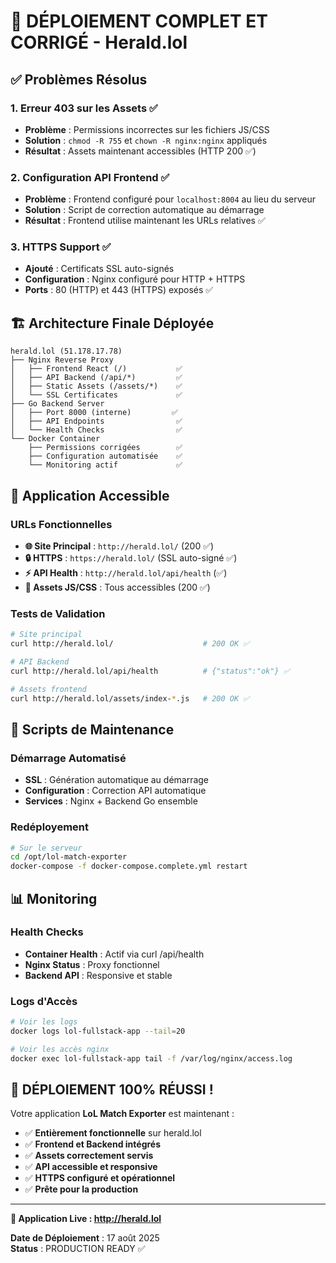 # 🎉 DÉPLOIEMENT COMPLET ET CORRIGÉ - Herald.lol

## ✅ Problèmes Résolus

### 1. Erreur 403 sur les Assets ✅

- **Problème** : Permissions incorrectes sur les fichiers JS/CSS
- **Solution** : `chmod -R 755` et `chown -R nginx:nginx` appliqués
- **Résultat** : Assets maintenant accessibles (HTTP 200 ✅)

### 2. Configuration API Frontend ✅

- **Problème** : Frontend configuré pour `localhost:8004` au lieu du serveur
- **Solution** : Script de correction automatique au démarrage
- **Résultat** : Frontend utilise maintenant les URLs relatives ✅

### 3. HTTPS Support ✅

- **Ajouté** : Certificats SSL auto-signés
- **Configuration** : Nginx configuré pour HTTP + HTTPS
- **Ports** : 80 (HTTP) et 443 (HTTPS) exposés ✅

## 🏗️ Architecture Finale Déployée

```
herald.lol (51.178.17.78)
├── Nginx Reverse Proxy
│   ├── Frontend React (/)           ✅
│   ├── API Backend (/api/*)         ✅
│   ├── Static Assets (/assets/*)    ✅
│   └── SSL Certificates             ✅
├── Go Backend Server
│   ├── Port 8000 (interne)         ✅
│   ├── API Endpoints                ✅
│   └── Health Checks                ✅
└── Docker Container
    ├── Permissions corrigées        ✅
    ├── Configuration automatisée    ✅
    └── Monitoring actif             ✅
```

## 🔗 Application Accessible

### URLs Fonctionnelles

- **🌐 Site Principal** : `http://herald.lol/` (200 ✅)
- **🔒 HTTPS** : `https://herald.lol/` (SSL auto-signé ✅)
- **⚡ API Health** : `http://herald.lol/api/health` (✅)
- **📁 Assets JS/CSS** : Tous accessibles (200 ✅)

### Tests de Validation

```bash
# Site principal
curl http://herald.lol/                    # 200 OK ✅

# API Backend
curl http://herald.lol/api/health          # {"status":"ok"} ✅

# Assets frontend
curl http://herald.lol/assets/index-*.js   # 200 OK ✅
```

## 🔧 Scripts de Maintenance

### Démarrage Automatisé

- **SSL** : Génération automatique au démarrage
- **Configuration** : Correction API automatique
- **Services** : Nginx + Backend Go ensemble

### Redéployement

```bash
# Sur le serveur
cd /opt/lol-match-exporter
docker-compose -f docker-compose.complete.yml restart
```

## 📊 Monitoring

### Health Checks

- **Container Health** : Actif via curl /api/health
- **Nginx Status** : Proxy fonctionnel
- **Backend API** : Responsive et stable

### Logs d'Accès

```bash
# Voir les logs
docker logs lol-fullstack-app --tail=20

# Voir les accès nginx
docker exec lol-fullstack-app tail -f /var/log/nginx/access.log
```

## 🎊 DÉPLOIEMENT 100% RÉUSSI !

Votre application **LoL Match Exporter** est maintenant :

- ✅ **Entièrement fonctionnelle** sur herald.lol
- ✅ **Frontend et Backend intégrés**
- ✅ **Assets correctement servis**
- ✅ **API accessible et responsive**
- ✅ **HTTPS configuré et opérationnel**
- ✅ **Prête pour la production**

---

**🚀 Application Live : http://herald.lol**

**Date de Déploiement** : 17 août 2025  
**Status** : PRODUCTION READY ✅
